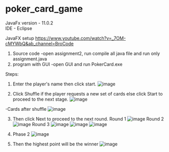 # poker_card_game

JavaFx version - 11.0.2
<br>IDE - Eclipse

JavaFX setup
https://www.youtube.com/watch?v=_7OM-cMYWbQ&ab_channel=BroCode

1. Source code
   -open assignment2, run compile all java file and run only assignment.java
2. program with GUI
   -open GUI and run PokerCard.exe

Steps:
1. Enter the player's name then click start.
![image](https://github.com/jianxin21/poker_card_game/assets/141626881/1f819440-60f7-466d-a2a8-5ae985cf9e0a)

2. Click Shuffle if the player requests a new set of cards else click Start to proceed to the next stage.
![image](https://github.com/jianxin21/poker_card_game/assets/141626881/27c3b218-9a78-4b72-82ad-1bcb1741f8f9)

-Cards after shuffle
![image](https://github.com/jianxin21/poker_card_game/assets/141626881/81e68e03-86ca-4d02-960c-943495cb78f4)

3. Then click Next to proceed to the next round.
Round 1
![image](https://github.com/jianxin21/poker_card_game/assets/141626881/e6dcc828-4248-4c52-b9ab-46ff4b1e7845)
Round 2
![image](https://github.com/jianxin21/poker_card_game/assets/141626881/ea662f3f-b9a9-464f-946a-41c5529d93a1)
Round 3
![image](https://github.com/jianxin21/poker_card_game/assets/141626881/d8c8950f-e9d0-4d88-a2d2-8819a4fd3132)
![image](https://github.com/jianxin21/poker_card_game/assets/141626881/44877253-284f-47f5-aad4-dec9445a47e8)
![image](https://github.com/jianxin21/poker_card_game/assets/141626881/870341b3-4c66-4453-8e61-e245b56f2bee)

5. Phase 2
![image](https://github.com/jianxin21/poker_card_game/assets/141626881/7e4db824-3ade-449c-83d7-fdd40d519b25)

6. Then the highest point will be the winner
![image](https://github.com/jianxin21/poker_card_game/assets/141626881/cf8a220d-6edc-4ae5-a3ba-7924a04a577e)






